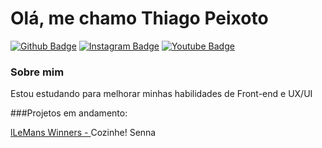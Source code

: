 # Olá, me chamo Thiago Peixoto

[![Github Badge](https://img.shields.io/badge/-Github-000?style=flat-square&logo=Github&logoColor=white&link=https://github.com/ThiagoPeixoto81)](https://github.com/ThiagoPeixoto81)
[![Instagram Badge](https://img.shields.io/badge/-Instagram-%23E4405F?style=flat-square&logo=instagram&logoColor=white&link=https://instagram.com/thi._peixoto)](https://instagram.com/thi._peixoto)
[![Youtube Badge](https://img.shields.io/badge/Gmail-D14836?style=flat-square&logo=gmail&logoColor=white&link=mailto:thiagopeixoto81xd@gmail.com)](ailto:thiagopeixoto81xd@gmail.com)

### Sobre mim
Estou estudando para melhorar minhas habilidades de Front-end e UX/UI

###Projetos em andamento:

<a href="le-mans.vercel.app">lLeMans Winners - </a>
Cozinhe!
Senna




